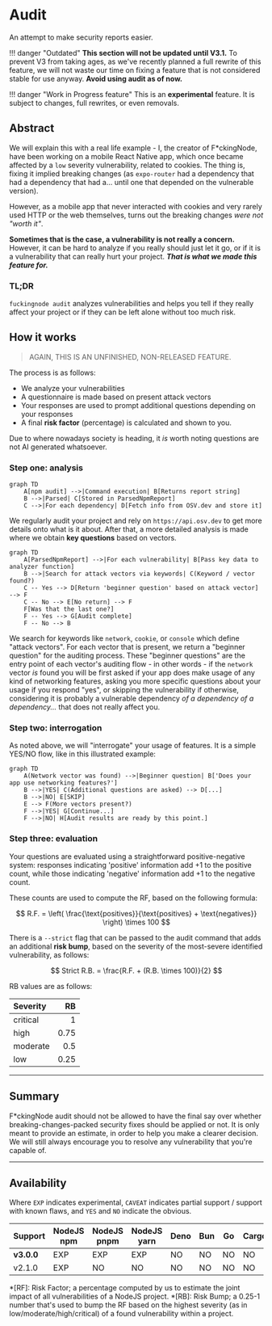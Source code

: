 # Audit

An attempt to make security reports easier.

!!! danger "Outdated"
    **This section will not be updated until V3.1.** To prevent V3 from taking ages, as we've recently planned a full rewrite of this feature, we will not waste our time on fixing a feature that is not considered stable for use anyway.
    **Avoid using audit as of now.**

!!! danger "Work in Progress feature"
    This is an **experimental** feature. It is subject to changes, full rewrites, or even removals.

## Abstract

We will explain this  with a real life example - I, the creator of F\*ckingNode, have been working on a mobile React Native app, which once became affected by a `low` severity vulnerability, related to cookies. The thing is, fixing it implied breaking changes (as `expo-router` had a dependency that had a dependency that had a... until one that depended on the vulnerable version).

However, as a mobile app that never interacted with cookies and very rarely used HTTP or the web themselves, turns out the breaking changes _were not "worth it"_.

**Sometimes that is the case, a vulnerability is not really a concern.** However, it can be hard to analyze if you really should just let it go, or if it is a vulnerability that can really hurt your project. _**That is what we made this feature for.**_

### TL;DR

`fuckingnode audit` analyzes vulnerabilities and helps you tell if they really affect your project or if they can be left alone without too much risk.

## How it works

> AGAIN, THIS IS AN UNFINISHED, NON-RELEASED FEATURE.

The process is as follows:

- We analyze your vulnerabilities
- A questionnaire is made based on present attack vectors
- Your responses are used to prompt additional questions depending on your responses
- A final **risk factor** (percentage) is calculated and shown to you.

Due to where nowadays society is heading, it _is_ worth noting questions are not AI generated whatsoever.

### Step one: analysis

```mermaid
graph TD
    A[npm audit] -->|Command execution| B[Returns report string]
    B -->|Parsed| C[Stored in ParsedNpmReport]
    C -->|For each dependency| D[Fetch info from OSV.dev and store it]
```

We regularly audit your project and rely on `https://api.osv.dev` to get more details onto what is it about. After that, a more detailed analysis is made where we obtain **key questions** based on vectors.

```mermaid
graph TD
    A[ParsedNpmReport] -->|For each vulnerability| B[Pass key data to analyzer function]
    B -->|Search for attack vectors via keywords| C(Keyword / vector found?)
    C -- Yes --> D[Return 'beginner question' based on attack vector] --> F
    C -- No --> E[No return] --> F
    F[Was that the last one?]
    F -- Yes --> G[Audit complete]
    F -- No --> B
```

We search for keywords like `network`, `cookie`, or `console` which define "attack vectors". For each vector that is present, we return a "beginner question" for the auditing process. These "beginner questions" are the entry point of each vector's auditing flow - in other words - if the `network` vector _is_ found you will be first asked if your app does make usage of any kind of networking features, asking you more specific questions about your usage if you respond "yes", or skipping the vulnerability if otherwise, considering it is probably a vulnerable dependency _of a dependency of a dependency..._ that does not really affect you.

### Step two: interrogation

As noted above, we will "interrogate" your usage of features. It is a simple YES/NO flow, like in this illustrated example:

```mermaid
graph TD
    A(Network vector was found) -->|Beginner question| B['Does your app use networking features?']
    B -->|YES| C(Additional questions are asked) --> D[...]
    B -->|NO| E[SKIP]
    E --> F(More vectors present?)
    F -->|YES| G[Continue...]
    F -->|NO| H[Audit results are ready by this point.]
```

### Step three: evaluation

Your questions are evaluated using a straightforward positive-negative system: responses indicating 'positive' information add +1 to the positive count, while those indicating 'negative' information add +1 to the negative count.

These counts are used to compute the RF, based on the following formula:

$$
R.F. = \left( \frac{\text{positives}}{\text{positives} + \text{negatives}} \right) \times 100
$$

There is a `--strict` flag that can be passed to the audit command that adds an additional **risk bump**, based on the severity of the most-severe identified vulnerability, as follows:

$$
Strict R.B. = \frac{R.F. + (R.B. \times 100)}{2}
$$

RB values are as follows:

| Severity |   RB |
| :------- | ---: |
| critical |    1 |
| high     | 0.75 |
| moderate |  0.5 |
| low      | 0.25 |

---

## Summary

F\*ckingNode audit should not be allowed to have the final say over whether breaking-changes-packed security fixes should be applied or not. It is only meant to provide an estimate, in order to help you make a clearer decision. We will still always encourage you to resolve any vulnerability that you're capable of.

---

## Availability

Where `EXP` indicates experimental, `CAVEAT` indicates partial support / support with known flaws, and `YES` and `NO` indicate the obvious.

| Support    | NodeJS npm | NodeJS pnpm | NodeJS yarn | Deno | Bun | Go | Cargo |
| :--------- | ---------- | ----------- | ----------- | ---- | --- | -- | ----- |
| **v3.0.0** | EXP        | EXP         | EXP         | NO   | NO  | NO | NO    |
| v2.1.0     | EXP        | NO          | NO          | NO   | NO  | NO | NO    |

*[RF]: Risk Factor; a percentage computed by us to estimate the joint impact of all vulnerabilities of a NodeJS project.
*[RB]: Risk Bump; a 0.25-1 number that's used to bump the RF based on the highest severity (as in low/moderate/high/critical) of a found vulnerability within a project.
